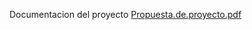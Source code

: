 Documentacion del proyecto 
[Propuesta.de.proyecto.pdf](https://github.com/user-attachments/files/19121548/Propuesta.de.proyecto.pdf)
